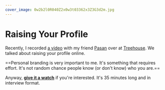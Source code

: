 ```yaml
---
cover_image: 0w2b2l0R040Z2x0w3t03362x3Z3G3d2m.jpg
---
```


# Raising Your Profile

Recently, I recorded [a video](http://teamtreehouse.com/library/treehouse-friends/raising-your-profile-sam-soffes) with my friend [Pasan](https://twitter.com/pasanpr) over at [Treehouse](http://teamtreehouse.com). We talked about raising your profile online.

==Personal branding is very important to me. It's something that requires effort. It's not random chance people know (or don't know) who you are.==

Anyway, **[give it a watch](http://teamtreehouse.com/library/treehouse-friends/raising-your-profile-sam-soffes)** if you're interested. It's 35 minutes long and in interview format.
